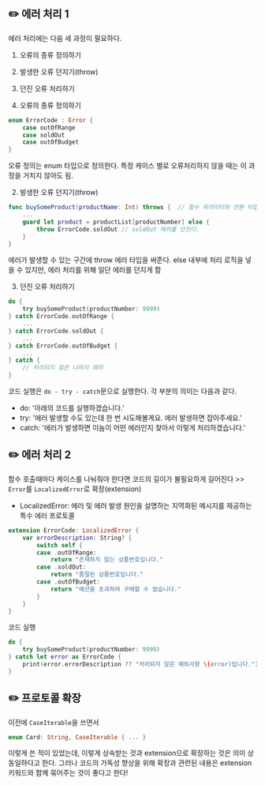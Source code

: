 ## ✏️ 에러 처리 1
에러 처리에는 다음 세 과정이 필요하다.
1. 오류의 종류 정의하기
2. 발생한 오류 던지기(throw)
3. 던진 오류 처리하기

1. 오류의 종류 정의하기
```swift
enum ErrorCode : Error {
    case outOfRange
    case soldOut
    case outOfBudget
}
```
오류 정의는 enum 타입으로 정의한다.
특정 케이스 별로 오류처리하지 않을 때는 이 과정을 거치지 않아도 됨.

2. 발생한 오류 던지기(throw)
```swift
func buySomeProduct(productName: Int) throws {  // 함수 파라미터와 반환 타입 사이에 throws 삽입
    ...
    guard let product = productList[productNumber] else {
        throw ErrorCode.soldOut // soldOut 에러를 던진다.
    }
}
```

에러가 발생할 수 있는 구간에 throw 에러 타입을 써준다. 
else 내부에 처리 로직을 넣을 수 있지만, 에러 처리를 위해 일단 에러를 던지게 함


3. 던진 오류 처리하기
```swift
do {
    try buySomeProduct(productNumber: 9999)
} catch ErrorCode.outOfRange {
    ...
} catch ErrorCode.soldOut {
    ...
} catch ErrorCode.outOfBudget {
    ...
} catch {
    // 처리되지 않은 나머지 에러
}
```

코드 실행은 ```do - try - catch```문으로 실행한다. 각 부분의 의미는 다음과 같다.
* do: '아래의 코드를 실행하겠습니다.'
* try: '에러 발생할 수도 있는데 한 번 시도해볼게요. 에러 발생하면 잡아주세요.'
* catch: '에러가 발생하면 이놈이 어떤 에러인지 찾아서 이렇게 처리하겠습니다.'

## ✏️ 에러 처리 2
함수 호출때마다 케이스를 나눠줘야 한다면 코드의 길이가 불필요하게 길어진다 >> ```Error```를 ```LocalizedError```로 확장(extension)
* LocalizedError: 에러 및 에러 발생 원인을 설명하는 지역화된 메시지를 제공하는 특수 에러 프로토콜
```swift
extension ErrorCode: LocalizedError {
    var errorDescription: String? {
        switch self {
        case .outOfRange:
            return "존재하지 않는 상품번호입니다."
        case .soldOut:
            return "품절된 상품번호입니다."
        case .outOfBudget:
            return "예산을 초과하여 구매할 수 없습니다."
        }
    }
}
```

코드 실행
```swift
do {
    try buySomeProduct(productNumber: 9999)
} catch let error as ErrorCode {
    print(error.errorDescription ?? "처리되지 않은 예외사항 \(error)입니다.")
} 
```

## ✏️ 프로토콜 확장
이전에 ```CaseIterable```을 쓰면서
```swift
enum Card: String, CaseIterable { ... }
```
이렇게 쓴 적이 있었는데, 이렇게 상속받는 것과 extension으로 확장하는 것은 의미 상 동일하다고 한다.
그러나 코드의 가독성 향상을 위해 확장과 관련된 내용은 extension 키워드와 함께 묶어주는 것이 좋다고 한다!
